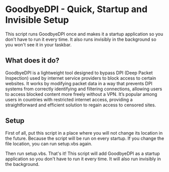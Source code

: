 # GoodbyeDPI - Quick, Startup and Invisible Setup

This script runs GoodbyeDPI once and makes it a startup application so you don't have to run it every time. It also runs invisibly in the background so you won't see it in your taskbar.

## What does it do?

GoodbyeDPI is a lightweight tool designed to bypass DPI (Deep Packet Inspection) used by internet service providers to block access to certain websites. It works by modifying packet data in a way that prevents DPI systems from correctly identifying and filtering connections, allowing users to access blocked content more freely without a VPN. It’s popular among users in countries with restricted internet access, providing a straightforward and efficient solution to regain access to censored sites.

## Setup

First of all, put this script in a place where you will not change its location in the future. Because the script will be run on every startup. If you change the file location, you can run setup.vbs again.

Then run setup.vbs. That's it! This script will add GoodbyeDPI as a startup application so you don't have to run it every time. It will also run invisibly in the background.